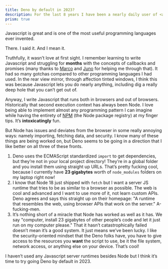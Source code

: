 ```yaml
---
title: Deno by default in 2023?
description: For the last 8 years I have been a nearly daily user of <a href="https://nodejs.org/">Node</a> but <a href="https://deno.land/">Deno</a> seems really neat and I want to use it more this year
prism: true
---
```


Javascript is great and is one of the most useful programming languages ever invented.

There. I said it. And I mean it.

Truthfully, it wasn’t love at first sight. I remember learning to write Javascript and struggling for ******months****** with the concepts of callbacks and promises (many thanks to [Marco](http://msecret.me/) and [Juno](https://juno.lol/) for helping me through that). It had so many gotchas compared to other programming languages I had used. In the rear view mirror, through affection tinted windows, I think this was because Javascript lets you do nearly anything, including dig a really deep hole that you can’t get out of.

Anyway, I write Javascript that runs both in browsers and out of browsers. Historically that second execution context has always been Node. I love being able to implement almost any programming pattern I can imagine while having the entirety of <a href="npmjs.com/">NPM</a> (the Node package registry) at my finger tips. It’s **intoxicatingly** fun.

But Node has issues and deviates from the browser in some really annoying ways: namely importing, fetching data, and security. I know many of these things are being worked on, but Deno seems to be going in a direction that I like better on all three of these fronts.

1. Deno uses the ECMAScript standardized `import` to get dependencies, but they’re not in your local project directory! They’re in a global folder and you install them using straight up URLs. That’s pretty fucking cool, because I currently have **23 gigabytes** worth of <code>node_modules</code> folders on my laptop right now!
2. I know that Node 18 just shipped with `fetch` but I want a server JS runtime that tries to be as similar to a browser as possible. The web is cool and advanced and I want to use more of it, not learn custom APIs. Deno agrees and says this straight up on their homepage: "A runtime that resembles the web, using browser APIs that work on the server." A-fucking-men.
3. It’s nothing short of a miracle that Node has worked as well as it has. We say "computer, install 23 gigabytes of other people’s code and let it just run on my computer please." That it hasn’t catastrophically failed doesn’t mean it’s a good system. It just means we’ve been lucky. I like the security-oriented mindset that the Deno folks have, you have to give access to the resources you **want** the script to use, be it the file system, network access, or anything else on your device. That’s cool!

I haven’t used any Javascript server runtimes besides Node but I think it’s time to try going Deno by default in 2023.